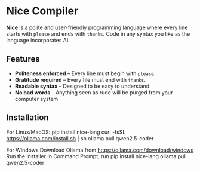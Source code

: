 # Nice Compiler

**Nice** is a polite and user-friendly programming language where every line starts with `please` and ends with `thanks`.
Code in any syntax you like as the language incorporates AI

## Features
- **Politeness enforced** – Every line must begin with `please`.
- **Gratitude required** – Every file must end with `thanks`.
- **Readable syntax** – Designed to be easy to understand.
- **No bad words** - Anything seen as rude will be purged from your computer system

## Installation
For Linux/MacOS:
pip install nice-lang
curl -fsSL https://ollama.com/install.sh | sh
ollama pull qwen2.5-coder

For Windows
Download Ollama from https://ollama.com/download/windows
Run the installer
In Command Prompt, run
pip install nice-lang
ollama pull qwen2.5-coder


